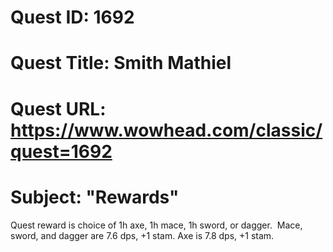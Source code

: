 # Quest ID: 1692
# Quest Title: Smith Mathiel
# Quest URL: https://www.wowhead.com/classic/quest=1692
# Subject: "Rewards"
Quest reward is choice of 1h axe, 1h mace, 1h sword, or dagger.  Mace, sword, and dagger are 7.6 dps, +1 stam. Axe is 7.8 dps, +1 stam.